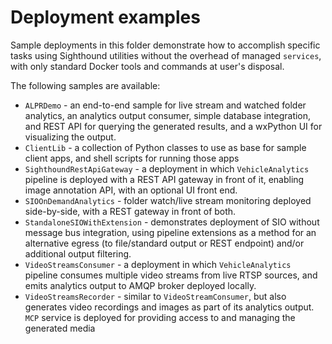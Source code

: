 # Deployment examples

Sample deployments in this folder demonstrate how to accomplish specific tasks using Sighthound utilities without the overhead of managed `services`, with only standard Docker tools and commands at user's disposal.

The following samples are available:

* `ALPRDemo` - an end-to-end sample for live stream and watched folder analytics, an analytics output consumer, simple database integration, and REST API for querying the generated results, and a wxPython UI for visualizing the output.
* `ClientLib` - a collection of Python classes to use as base for sample client apps, and shell scripts for running those apps
* `SighthoundRestApiGateway` - a deployment in which `VehicleAnalytics` pipeline is deployed with a REST API gateway in front of it, enabling image annotation API, with an optional UI front end.
* `SIOOnDemandAnalytics` - folder watch/live stream monitoring deployed side-by-side, with a REST gateway in front of both.
* `StandaloneSIOWithExtension` - demonstrates deployment of SIO without message bus integration, using pipeline extensions as a method for an alternative egress (to file/standard output or REST endpoint) and/or additional output filtering.
* `VideoStreamsConsumer` - a deployment in which `VehicleAnalytics` pipeline consumes multiple video streams from live RTSP sources, and emits analytics output to AMQP broker deployed locally.
* `VideoStreamsRecorder` - similar to `VideoStreamConsumer`, but also generates video recordings and images as part of its analytics output. `MCP` service is deployed for providing access to and managing the generated media